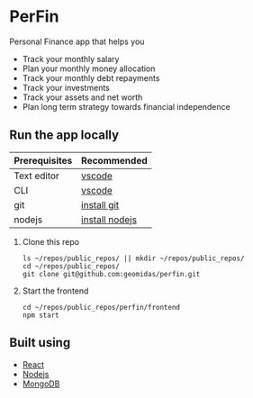 # PerFin
Personal Finance app that helps you
 - Track your monthly salary
 - Plan your monthly money allocation
 - Track your monthly debt repayments
 - Track your investments
 - Track your assets and net worth
 - Plan long term strategy towards financial independence

## Run the app locally
| Prerequisites   | Recommended |
| --------------- | ----------- |
| Text editor     | [vscode](https://code.visualstudio.com/) |
| CLI             | [vscode](https://code.visualstudio.com/) |
| git             | [install git](https://git-scm.com/book/en/v2/Getting-Started-Installing-Git) |
| nodejs          | [install nodejs](https://www.npmjs.com/get-npm) |

1. Clone this repo
	```
	ls ~/repos/public_repos/ || mkdir ~/repos/public_repos/
	cd ~/repos/public_repos/
	git clone git@github.com:geomidas/perfin.git
	```

2. Start the frontend
	```
	cd ~/repos/public_repos/perfin/frontend
	npm start
	```

## Built using
- [React](https://reactjs.org/)
- [Nodejs](https://nodejs.org/en/)
- [MongoDB](https://www.mongodb.com/)

